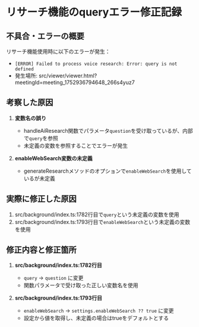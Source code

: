 # リサーチ機能のqueryエラー修正記録

## 不具合・エラーの概要
リサーチ機能使用時に以下のエラーが発生：
- `[ERROR] Failed to process voice research: Error: query is not defined`
- 発生場所: src/viewer/viewer.html?meetingId=meeting_1752936794648_266s4yuz7

## 考察した原因
1. **変数名の誤り**
   - handleAiResearch関数でパラメータ`question`を受け取っているが、内部で`query`を参照
   - 未定義の変数を参照することでエラーが発生

2. **enableWebSearch変数の未定義**
   - generateResearchメソッドのオプションで`enableWebSearch`を使用しているが未定義

## 実際に修正した原因
1. src/background/index.ts:1782行目で`query`という未定義の変数を使用
2. src/background/index.ts:1793行目で`enableWebSearch`という未定義の変数を使用

## 修正内容と修正箇所
1. **src/background/index.ts:1782行目**
   - `query` → `question` に変更
   - 関数パラメータで受け取った正しい変数名を使用

2. **src/background/index.ts:1793行目**
   - `enableWebSearch` → `settings.enableWebSearch ?? true` に変更
   - 設定から値を取得し、未定義の場合はtrueをデフォルトとする